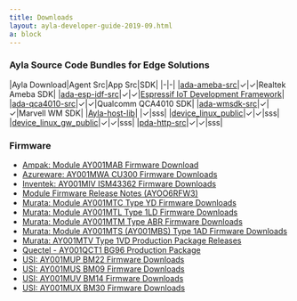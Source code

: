 ```yaml
---
title: Downloads
layout: ayla-developer-guide-2019-09.html
a: block
---
```


### Ayla Source Code Bundles for Edge Solutions

|Ayla Download|Agent Src|App Src|SDK|
|-|-|
|[ada-ameba-src](https://connection.aylanetworks.com/s/article/2850627)|&#10003;|&#10003;|Realtek Ameba SDK|
|[ada-esp-idf-src](https://connection.aylanetworks.com/s/article/2648919)|&#10003;|&#10003;|[Espressif IoT Development Framework](https://github.com/espressif/esp-idf)|
|[ada-qca4010-src](https://connection.aylanetworks.com/s/article/2414390)|&#10003;|&#10003;|Qualcomm QCA4010 SDK|
|[ada-wmsdk-src](https://connection.aylanetworks.com/s/article/2114497)|&#10003;|&#10003;|Marvell WM SDK|
|[Ayla-host-lib](https://connection.aylanetworks.com/s/article/Ayla-Host-Library-and-Reference-Application)|&nbsp;|&#10003;|sss|
|[device_linux_public](https://github.com/AylaNetworks/device_linux_public)|&#10003;|&#10003;|sss|
|[device_linux_gw_public](https://github.com/AylaNetworks/device_linux_gw_public)|&#10003;|&#10003;|sss|
|[pda-http-src](https://connection.aylanetworks.com/s/article/Ayla-Portable-Device-Agent-Source-Code)|&#10003;|&#10003;|sss|

### Firmware

* [Ampak: Module AY001MAB Firmware Download](https://connection.aylanetworks.com/s/article/AY001MAB-Firmware-Downloads)
* [Azureware: AY001MWA CU300 Firmware Downloads](https://connection.aylanetworks.com/s/article/Azureware-AY001MWA-CU300-Firmware-Downloads)
* [Inventek: AY001MIV ISM43362 Firmware Downloads](https://connection.aylanetworks.com/s/article/Inventek-AY001MIV-ISM43362-Firmware-Downloads)
* [Module Firmware Release Notes (AYOO6RFW3)](https://connection.aylanetworks.com/s/article/Module-Firmware-Release-Notes-AYOO6RFW0)
* [Murata: Module AY001MTC Type YD Firmware Downloads](https://connection.aylanetworks.com/s/article/Murata-Module-AY001MTC-Type-YD-Firmware-Downloads)
* [Murata: Module AY001MTL Type 1LD Firmware Downloads](https://connection.aylanetworks.com/s/article/Murata-Module-AY001MTL-Type-1LD-Firmware-Downloads)
* [Murata: Module AY001MTM Type ABR Firmware Downloads](https://connection.aylanetworks.com/s/article/2417817)
* [Murata: Module AY001MTS (AY001MBS) Type 1AD Firmware Downloads](https://connection.aylanetworks.com/s/article/Murata-Type-1AD-Firmware-Downloads)
* [Murata: AY001MTV Type 1VD Production Package Releases](https://connection.aylanetworks.com/s/article/Murata-AY001MTV-Type-1VD-Production-Package-Releases)
* [Quectel - AY001QCT1 BG96 Production Package](https://connection.aylanetworks.com/s/article/Quectel-AY001QCT1-BG96-Production-Package)
* [USI: AY001MUP BM22 Firmware Downloads](https://connection.aylanetworks.com/s/article/USI-AY001MUP-BM22-Firmware-Downloads)
* [USI: AY001MUS BM09 Firmware Downloads](https://connection.aylanetworks.com/s/article/USI-AY001MUS-BM09-Firmware-Downloads)
* [USI: AY001MUV BM14 Firmware Downloads](https://connection.aylanetworks.com/s/article/USI-AY001MUV-BM14-Firmware-Downloads)
* [USI: AY001MUX BM30 Firmware Downloads](https://connection.aylanetworks.com/s/article/USI-AY001MUX-BM30-Firmware-Downloads)
